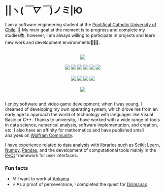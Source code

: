 # ||ヽ(*￣▽￣*)ノミ|Ю
I am a software engineering student at the [Pontifical Catholic University of Chile](https://www.uc.cl/en). 🎯 My main goal at the moment is to progress and complete my studies📚, however, I am always willing to participate in projects and learn new work and development environments👨🏻‍💻.

<br>

<div align="center"><img src="https://github-readme-stats.vercel.app/api?username=3rdPix&show_icons=true&theme=transparent&rank_icon=github&hide=stars&include_all_commits=true"></div>
<br>

<div align="center">
<img src="https://img.shields.io/badge/Python%203-FCE36C?style=for-the-badge&logo=python&logoColor=326A99">
<img src="https://img.shields.io/badge/Framework-brightgreen?style=for-the-badge&logo=qt&logoSize=auto&labelColor=blue">
<img src="https://img.shields.io/badge/language-blue?style=for-the-badge&logo=c&logoColor=white&labelColor=darkblue">
<img src="https://img.shields.io/badge/RISC--V-%232d3574?style=for-the-badge&logo=RISC-V&logoColor=%23f4b521">
<img src="https://img.shields.io/badge/Wolfram-FE0000?style=for-the-badge&logo=wolfram&logoColor=white">
<img src="https://img.shields.io/badge/ruby_on_rails-red?style=for-the-badge&logo=ruby%20on%20rails&logoSize=auto">
</div>
<br>
<div align="center">
<img src="https://img.shields.io/badge/Git-%23F05032?style=for-the-badge&logo=git&logoColor=white&logoSize=auto">
<img src="https://img.shields.io/badge/Neovim-%2357A143?style=for-the-badge&logo=neovim&logoColor=white&logoSize=auto">
<img src="https://img.shields.io/badge/Debian-%23A81D33?style=for-the-badge&logo=debian">
<img src="https://img.shields.io/badge/Bash-brightgreen?style=for-the-badge&logo=GNU%20Bash&logoColor=%234EAA25&labelColor=black">
</div>
<br>
<div align="center"><img src="https://github-profile-trophy.vercel.app/?username=3rdPix&theme=algolia&no-bg=true&column=3&margin-w=10&rank=SSS,SS,S,AAA,AA,A"></div>
<br>

I enjoy software and video game development; when I was young, I dreamed of developing my own operating system, which drove me from an early age to approach the world of technology with languages like Visual Basic or C++. Thanks to university, I have worked with a wide range of tools in data science, numerical analysis, software implementation, and creation, etc. I also have an affinity for mathematics and have published small analyses on [Wolfram Community](https://community.wolfram.com/groups/-/m/t/2569841).



I have experience related to data analysis with libraries such as [Scikit Learn](https://scikit-learn.org/stable/index.html), [Numpy](https://numpy.org/), [Pandas](https://pandas.pydata.org/), and the development of computational tools mainly in the [PyQt](https://www.qt.io/qt-for-python) framework for user interfaces.




### Fun facts
* ⚒️ I want to work at [Ankama](https://www.ankama.com/en)
* ⚡ As a proof of perseverance, I completed the quest for [Dolmanax](https://www.dofuspourlesnoobs.com/calendrier-de-lalmanax.html)
